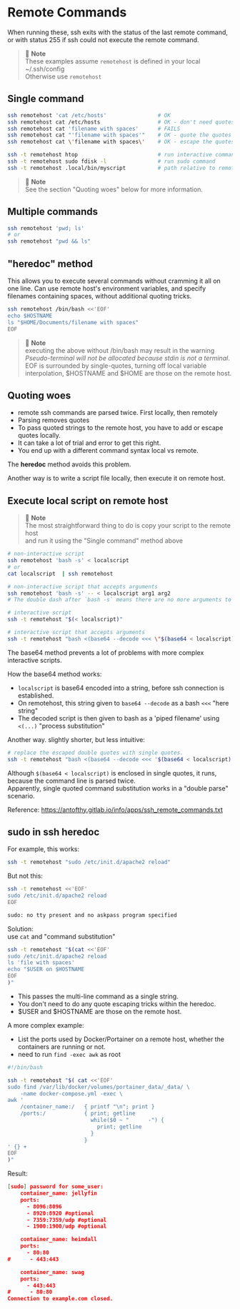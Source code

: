 # Remote Commands
When running these, ssh exits with the status of the last remote
command, or with status 255 if ssh could not execute the remote command.

> 📝 **Note**  
> These examples assume `remotehost` is defined in your local ~/.ssh/config  
> Otherwise use `remotehost`

## Single command

```bash
ssh remotehost 'cat /etc/hosts'                # OK
ssh remotehost cat /etc/hosts                  # OK - don't need quotes here
ssh remotehost cat 'filename with spaces'      # FAILS
ssh remotehost cat "'filename with spaces'"    # OK - quote the quotes
ssh remotehost cat \'filename with spaces\'    # OK - escape the quotes

ssh -t remotehost htop                         # run interactive command
ssh -t remotehost sudo fdisk -l                # run sudo command
ssh -t remotehost .local/bin/myscript          # path relative to remote $HOME

```

> 📝 **Note**  
>  See the section "Quoting woes" below for more information.

## Multiple commands

```bash
ssh remotehost 'pwd; ls'
# or
ssh remotehost "pwd && ls"
```
## "heredoc" method
This allows you to execute several commands without cramming it all on one line.
Can use remote host's environment variables, and specify filenames containing spaces, without additional quoting tricks.

```bash
ssh remotehost /bin/bash <<'EOF'
echo $HOSTNAME
ls "$HOME/Documents/filename with spaces"
EOF
```

> 📝 **Note**  
> executing the above without /bin/bash may result in the warning  
> _Pseudo-terminal will not be allocated because stdin is not a terminal_.  
> EOF is surrounded by single-quotes, turning off local variable
> interpolation, $HOSTNAME and $HOME are those on the remote host.

## Quoting woes
- remote ssh commands are parsed twice.  First locally, then remotely
- Parsing removes quotes
- To pass quoted strings to the remote host, you have to add or escape quotes locally.
- It can take a lot of trial and error to get this right.
- You end up with a different command syntax local vs remote.

The **heredoc** method avoids this problem.

Another way is to write a script file locally, then execute it on remote host.

## Execute local script on remote host

> 📝 **Note**  
> The most straightforward thing to do is copy your script to the remote host  
> and run it using the "Single command" method above

```bash
# non-interactive script
ssh remotehost 'bash -s' < localscript
# or
cat localscript  | ssh remotehost

# non-interactive script that accepts arguments
ssh remotehost 'bash -s' -- < localscript arg1 arg2
# The double dash after `bash -s` means there are no more arguments to the remote bash.

# interactive script
ssh -t remotehost "$(< localscript)"

# interactive script that accepts arguments
ssh -t remotehost "bash <(base64 --decode <<< \"$(base64 < localscript)\" ) arg1 arg2"
```

The base64 method prevents a lot of problems with more complex interactive scripts.

How the base64 method works:
- `localscript` is base64 encoded into a string, before ssh connection is established.
- On remotehost, this string given to `base64 --decode` as a bash `<<<` "here string"
- The decoded script is then given to bash as a 'piped filename' using `<(...)` "process substitution"

Another way. slightly shorter, but less intuitive:
```bash
# replace the escaped double quotes with single quotes.
ssh -t remotehost "bash <(base64 --decode <<< '$(base64 < localscript)' ) arg1 arg2"
```

Although `$(base64 < localscript)` is enclosed in single quotes, it runs,  
because the command line is parsed twice.  
Apparently, single quoted command substitution works in a "double parse" scenario.

Reference: https://antofthy.gitlab.io/info/apps/ssh_remote_commands.txt

## sudo in ssh heredoc

For example, this works:
```bash
ssh -t remotehost "sudo /etc/init.d/apache2 reload"
```
But not this:
```bash
ssh -t remotehost <<'EOF'
sudo /etc/init.d/apache2 reload
EOF

sudo: no tty present and no askpass program specified
```
Solution:  
use `cat` and "command substitution"
```bash
ssh -t remotehost "$(cat <<'EOF'
sudo /etc/init.d/apache2 reload
ls 'file with spaces'
echo "$USER on $HOSTNAME
EOF
)"
```
- This passes the multi-line command as a single string.
- You don't need to do any quote escaping tricks within the heredoc.
- $USER and $HOSTNAME are those on the remote host.

A more complex example:  
- List the ports used by Docker/Portainer on a remote host,
  whether the containers are running or not.
- need to run `find -exec awk` as root

```bash
#!/bin/bash

ssh -t remotehost "$( cat <<'EOF'
sudo find /var/lib/docker/volumes/portainer_data/_data/ \
    -name docker-compose.yml -exec \
awk '
    /container_name:/   { printf "\n"; print }
    /ports:/            { print; getline
                          while($0 ~ "      -") {
                            print; getline
                          }
                        }
' {} +
EOF
)"
```
Result:
```json
[sudo] password for some_user:
    container_name: jellyfin
    ports:
      - 8096:8096
      - 8920:8920 #optional
      - 7359:7359/udp #optional
      - 1900:1900/udp #optional

    container_name: heimdall
    ports:
      - 80:80
#      - 443:443

    container_name: swag
    ports:
      - 443:443
#      - 80:80
Connection to example.com closed.
```